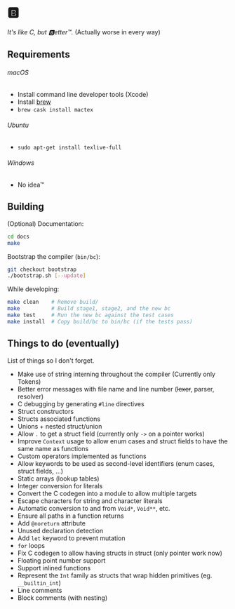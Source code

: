 # 🅱️

_It's like C, but 🅱️etter™️._ (Actually worse in every way)


## Requirements

###### macOS
- Install command line developer tools (Xcode)
- Install [brew](https://brew.sh)
- `brew cask install mactex`

###### Ubuntu
- `sudo apt-get install texlive-full`

###### Windows
- No idea™️


## Building

(Optional) Documentation:

```Bash
cd docs
make
```

Bootstrap the compiler (`bin/bc`):

```Bash
git checkout bootstrap
./bootstrap.sh [--update]
```

While developing:

```Bash
make clean    # Remove build/
make          # Build stage1, stage2, and the new bc
make test     # Run the new bc against the test cases
make install  # Copy build/bc to bin/bc (if the tests pass)
```

## Things to do (eventually)

List of things so I don't forget.

- Make use of string interning throughout the compiler (Currently only Tokens)
- Better error messages with file name and line number (~~lexer~~, parser, resolver)
- C debugging by generating `#line` directives
- Struct constructors
- Structs associated functions
- Unions + nested struct/union
- Allow `.` to get a struct field (currently only `->` on a pointer works)
- Improve `Context` usage to allow enum cases and struct fields to have the same name as functions
- Custom operators implemented as functions
- Allow keywords to be used as second-level identifiers (enum cases, struct fields, ...)
- Static arrays (lookup tables)
- Integer conversion for literals
- Convert the C codegen into a module to allow multiple targets
- Escape characters for string and character literals
- Automatic conversion to and from `Void*`, `Void**`, etc.
- Ensure all paths in a function returns
- Add `@noreturn` attribute
- Unused declaration detection
- Add `let` keyword to prevent mutation
- `for` loops
- Fix C codegen to allow having structs in struct (only pointer work now)
- Floating point number support
- Support inlined functions
- Represent the `Int` family as structs that wrap hidden primitives (eg. `__builtin_int`)
- Line comments
- Block comments (with nesting)
